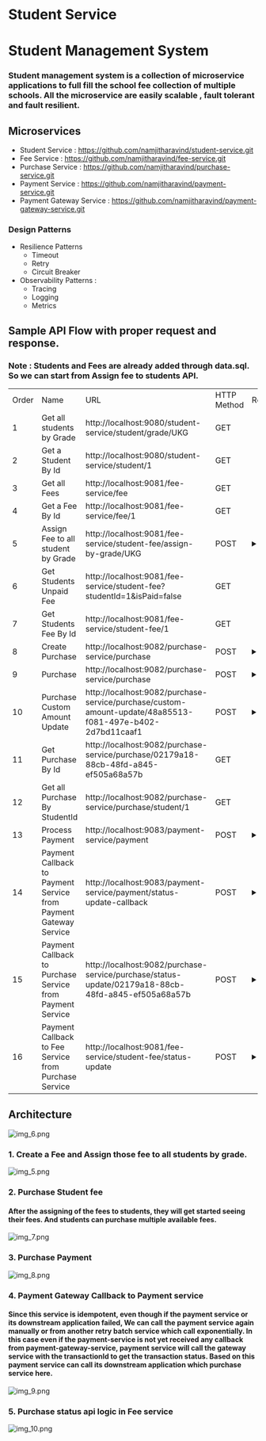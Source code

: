 # Student Service
# Student Management System
### Student management system is a collection of microservice applications to full fill the school fee collection of multiple schools. All the microservice are easily scalable , fault tolerant and fault resilient. 
## Microservices
- Student Service : https://github.com/namjitharavind/student-service.git
- Fee Service : https://github.com/namjitharavind/fee-service.git
- Purchase Service : https://github.com/namjitharavind/purchase-service.git
- Payment Service : https://github.com/namjitharavind/payment-service.git
- Payment Gateway Service : https://github.com/namjitharavind/payment-gateway-service.git

### Design Patterns 
- Resilience Patterns
  - Timeout
  - Retry
  - Circuit Breaker
- Observability Patterns :
  - Tracing
  - Logging
  - Metrics

## Sample API Flow with proper request  and response.

### Note : Students and Fees are already added through data.sql. So we can start from Assign fee to students API.

<table>
<tr>
<td> Order </td>
<td> Name </td>
<td> URL </td>
<td> HTTP Method </td>
<td> Request </td>
<td> Status </td>
<td> Response </td>
</tr>
<tr>
<td> 1 </td>
<td> Get all students by Grade </td>
<td> http://localhost:9080/student-service/student/grade/UKG </td>
<td> GET </td>
<td>  </td>
<td> 200 </td>
<td>
<details close>
  <summary>Json</summary>

```json
[
  {
    "id": 1,
    "name": "Mahendra Singh Dhoni",
    "grade": "UKG",
    "mobile": "+971 509834777",
    "school": "Gems Legacy"
  },
  {
    "id": 2,
    "name": "Sourav Ganguly",
    "grade": "UKG",
    "mobile": "+971 509834888",
    "school": "Gems Legacy"
  },
  {
    "id": 3,
    "name": "Sachin Tendulkar",
    "grade": "UKG",
    "mobile": "+971 509834999",
    "school": "Gems Legacy"
  },
  {
    "id": 4,
    "name": "Sanju Samson",
    "grade": "UKG",
    "mobile": "+971 509834111",
    "school": "Gems Legacy"
  }
]
```
</details>
</td>
</tr>
<tr>
<td> 2 </td>
<td> Get a Student By Id </td>
<td> http://localhost:9080/student-service/student/1 </td>
<td> GET </td>
<td>  </td>
<td> 200 </td>
<td>
<details close>
  <summary>Json</summary>

```json
{
  "id": 1,
  "name": "Mahendra Singh Dhoni",
  "grade": "UKG",
  "mobile": "+971 509834777",
  "school": "Gems Legacy"
}
```
</details>
</td>
</tr>
<tr>
<td> 3 </td>
<td> Get all Fees </td>
<td>http://localhost:9081/fee-service/fee</td>
<td> GET </td>
<td>  </td>
<td> 200 </td>
<td>
<details close>
  <summary>Json</summary>

```json
[
  {
    "id": 1,
    "name": "APR 2024 TUTION FEE",
    "type": "TUTION",
    "currency": "AED",
    "amount": 833.0,
    "creationDate": "2024-04-01T00:00:00+04:00",
    "dueDate": "2024-04-20T00:00:00+04:00"
  },
  {
    "id": 2,
    "name": "MAY 2024 TUTION FEE",
    "type": "TUTION",
    "currency": "AED",
    "amount": 809.0,
    "creationDate": "2024-05-01T00:00:00+04:00",
    "dueDate": "2024-05-20T00:00:00+04:00"
  },
  {
    "id": 3,
    "name": "JUN 2024 TUTION FEE",
    "type": "TUTION",
    "currency": "AED",
    "amount": 833.0,
    "creationDate": "2024-06-01T00:00:00+04:00",
    "dueDate": "2024-06-20T00:00:00+04:00"
  },
  {
    "id": 4,
    "name": "AUG 2024 TUTION FEE",
    "type": "TUTION",
    "currency": "AED",
    "amount": 833.0,
    "creationDate": "2024-08-01T00:00:00+04:00",
    "dueDate": "2024-08-20T00:00:00+04:00"
  },
  {
    "id": 5,
    "name": "SEP 2024 TUTION FEE",
    "type": "TUTION",
    "currency": "AED",
    "amount": 833.0,
    "creationDate": "2024-09-01T00:00:00+04:00",
    "dueDate": "2024-09-20T00:00:00+04:00"
  },
  {
    "id": 6,
    "name": "OCT 2024 TUTION FEE",
    "type": "TUTION",
    "currency": "AED",
    "amount": 833.0,
    "creationDate": "2024-10-01T00:00:00+04:00",
    "dueDate": "2024-10-20T00:00:00+04:00"
  },
  {
    "id": 7,
    "name": "NOV 2024 TUTION FEE",
    "type": "TUTION",
    "currency": "AED",
    "amount": 833.0,
    "creationDate": "2024-11-01T00:00:00+04:00",
    "dueDate": "2024-11-20T00:00:00+04:00"
  },
  {
    "id": 8,
    "name": "DEC 2024 TUTION FEE",
    "type": "TUTION",
    "currency": "AED",
    "amount": 833.0,
    "creationDate": "2024-12-01T00:00:00+04:00",
    "dueDate": "2024-12-20T00:00:00+04:00"
  },
  {
    "id": 9,
    "name": "JAN 2024 TUTION FEE",
    "type": "TUTION",
    "currency": "AED",
    "amount": 833.0,
    "creationDate": "2024-01-01T00:00:00+04:00",
    "dueDate": "2024-01-20T00:00:00+04:00"
  },
  {
    "id": 10,
    "name": "FEB 2024 TUTION FEE",
    "type": "TUTION",
    "currency": "AED",
    "amount": 833.0,
    "creationDate": "2024-02-01T00:00:00+04:00",
    "dueDate": "2024-02-20T00:00:00+04:00"
  },
  {
    "id": 11,
    "name": "MAR 2024 TUTION FEE",
    "type": "TUTION",
    "currency": "AED",
    "amount": 833.0,
    "creationDate": "2024-03-01T00:00:00+04:00",
    "dueDate": "2024-03-20T00:00:00+04:00"
  }
]
```
</details>
</td>
</tr>
<tr>
<td> 4 </td>
<td> Get a Fee By Id </td>
<td>http://localhost:9081/fee-service/fee/1</td>
<td> GET </td>
<td>  </td>
<td> 200 </td>
<td>
<details close>
  <summary>Json</summary>

```json
{
  "id": 1,
  "name": "APR 2024 TUTION FEE",
  "type": "TUTION",
  "currency": "AED",
  "amount": 833.0,
  "creationDate": "2024-04-01T00:00:00+04:00",
  "dueDate": "2024-04-20T00:00:00+04:00"
}
```
</details>
</td>
</tr>
<tr>
<td> 5 </td>
<td> Assign Fee to all student by Grade </td>
<td>http://localhost:9081/fee-service/student-fee/assign-by-grade/UKG</td>
<td> POST </td>
<td>
<details close>
  <summary>Json</summary>

```json
{
    "feeId": 2
}
```
</details>
</td>
<td> 200 </td>
<td>
<details close>
  <summary>Json</summary>

```json
[
  {
    "id": 5,
    "studentId": 1,
    "feeId": 2,
    "status": "PENDING",
    "amount": null,
    "paidAmount": null,
    "paidDate": null,
    "creationDate": "2024-05-06T15:45:39.16534+04:00",
    "name": null,
    "type": null,
    "currency": null,
    "dueDate": null
  },
  {
    "id": 6,
    "studentId": 2,
    "feeId": 2,
    "status": "PENDING",
    "amount": null,
    "paidAmount": null,
    "paidDate": null,
    "creationDate": "2024-05-06T15:45:39.16618+04:00",
    "name": null,
    "type": null,
    "currency": null,
    "dueDate": null
  },
  {
    "id": 7,
    "studentId": 3,
    "feeId": 2,
    "status": "PENDING",
    "amount": null,
    "paidAmount": null,
    "paidDate": null,
    "creationDate": "2024-05-06T15:45:39.166909+04:00",
    "name": null,
    "type": null,
    "currency": null,
    "dueDate": null
  },
  {
    "id": 8,
    "studentId": 4,
    "feeId": 2,
    "status": "PENDING",
    "amount": null,
    "paidAmount": null,
    "paidDate": null,
    "creationDate": "2024-05-06T15:45:39.167525+04:00",
    "name": null,
    "type": null,
    "currency": null,
    "dueDate": null
  }
]
```

</details>
</td>
</tr>
<tr>
<td> 6 </td>
<td> Get Students Unpaid Fee </td>
<td>http://localhost:9081/fee-service/student-fee?studentId=1&isPaid=false</td>
<td> GET </td>
<td>  </td>
<td> 200 </td>
<td>
<details close>
  <summary>Json</summary>

```json
[
  {
    "id": 1,
    "studentId": 1,
    "feeId": 2,
    "status": "PENDING",
    "amount": 809.0,
    "paidAmount": null,
    "paidDate": null,
    "creationDate": "2024-05-07T16:26:57.560439+04:00",
    "name": "MAY 2024 TUTION FEE",
    "type": "TUTION",
    "currency": "AED",
    "dueDate": "2024-05-20T00:00:00+04:00"
  },
  {
    "id": 5,
    "studentId": 1,
    "feeId": 1,
    "status": "PENDING",
    "amount": 833.0,
    "paidAmount": null,
    "paidDate": null,
    "creationDate": "2024-05-07T16:27:04.531788+04:00",
    "name": "APR 2024 TUTION FEE",
    "type": "TUTION",
    "currency": "AED",
    "dueDate": "2024-04-20T00:00:00+04:00"
  }
]
```

</details>
</td>
</tr>
<tr>
<td> 7 </td>
<td> Get Students Fee By Id </td>
<td>http://localhost:9081/fee-service/student-fee/1</td>
<td> GET </td>
<td>  </td>
<td> 200 </td>
<td>
<details close>
  <summary>Json</summary>

```json
{
  "id": 1,
  "studentId": 1,
  "feeId": 1,
  "status": "PENDING",
  "amount": 833.0,
  "paidAmount": null,
  "paidDate": null,
  "creationDate": "2024-05-06T15:45:35.031547+04:00",
  "name": "APR 2024 TUTION FEE",
  "type": "TUTION",
  "currency": "AED",
  "dueDate": "2024-04-20T00:00:00+04:00"
}
```

</details>
</td>
</tr>

<tr>
<td> 8 </td>
<td> Create Purchase </td>
<td>http://localhost:9082/purchase-service/purchase</td>
<td> POST </td>
<td> 
<details close>
  <summary>Json</summary>

```json
{
  "id": "48a85513-f081-497e-b402-2d7bd11caaf1",
  "studentId": 1,
  "studentName": "Mahendra Singh Dhoni",
  "schoolName": "Gems Legacy",
  "totalAmount": 1642.0,
  "customAmount": 1642.0,
  "currency": "AED",
  "creationDate": "2024-05-06T15:46:04.299712+04:00",
  "paidDate": null,
  "status": "CREATED",
  "purchaseFees": [
    {
      "id": 1,
      "feeId": 1,
      "feeName": "APR 2024 TUTION FEE",
      "feeAmount": 833.0,
      "feeCurrency": "AED"
    },
    {
      "id": 2,
      "feeId": 5,
      "feeName": "MAY 2024 TUTION FEE",
      "feeAmount": 809.0,
      "feeCurrency": "AED"
    }
  ]
}
```

</details>
</td>
<td> 200 </td>
<td>
<details close>
  <summary>Json</summary>

```json
{
  "id": 1,
  "studentId": 1,
  "feeId": 1,
  "status": "PENDING",
  "amount": 833.0,
  "paidAmount": null,
  "paidDate": null,
  "creationDate": "2024-05-06T15:45:35.031547+04:00",
  "name": "APR 2024 TUTION FEE",
  "type": "TUTION",
  "currency": "AED",
  "dueDate": "2024-04-20T00:00:00+04:00"
}
```

</details>
</td>
</tr>

<tr>
<td> 9 </td>
<td> Purchase </td>
<td>http://localhost:9082/purchase-service/purchase</td>
<td> POST </td>
<td> 
<details close>
  <summary>Json</summary>

```json
{
  "id": "48a85513-f081-497e-b402-2d7bd11caaf1",
  "studentId": 1,
  "studentName": "Mahendra Singh Dhoni",
  "schoolName": "Gems Legacy",
  "totalAmount": 1642.0,
  "customAmount": 1642.0,
  "currency": "AED",
  "creationDate": "2024-05-06T15:46:04.299712+04:00",
  "paidDate": null,
  "status": "CREATED",
  "purchaseFees": [
    {
      "id": 1,
      "feeId": 1,
      "feeName": "APR 2024 TUTION FEE",
      "feeAmount": 833.0,
      "feeCurrency": "AED"
    },
    {
      "id": 2,
      "feeId": 5,
      "feeName": "MAY 2024 TUTION FEE",
      "feeAmount": 809.0,
      "feeCurrency": "AED"
    }
  ]
}
```

</details>
</td>
<td> 200 </td>
<td>
<details close>
  <summary>Json</summary>

```json
{
  "id": "02179a18-88cb-48fd-a845-ef505a68a57b",
  "studentId": 1,
  "studentName": "Mahendra Singh Dhoni",
  "schoolName": "Gems Legacy",
  "totalAmount": 1642.0,
  "customAmount": 1642.0,
  "currency": "AED",
  "creationDate": "2024-05-07T16:45:47.962866+04:00",
  "paidDate": null,
  "status": "CREATED",
  "purchaseFees": [
    {
      "id": 1,
      "feeId": 1,
      "feeName": "MAY 2024 TUTION FEE",
      "feeAmount": 809.0,
      "feeCurrency": "AED"
    },
    {
      "id": 2,
      "feeId": 5,
      "feeName": "APR 2024 TUTION FEE",
      "feeAmount": 833.0,
      "feeCurrency": "AED"
    }
  ]
}
```

</details>
</td>
</tr>

<tr>
<td> 10 </td>
<td> Purchase Custom Amount Update </td>
<td>http://localhost:9082/purchase-service/purchase/custom-amount-update/48a85513-f081-497e-b402-2d7bd11caaf1</td>
<td> POST </td>
<td> 
<details close>
  <summary>Json</summary>

```json
{
  "customAmount": 1000
}
```

</details>
</td>
<td> 200 </td>
<td>
<details close>
  <summary>Json</summary>

```json
{
  "id": "02179a18-88cb-48fd-a845-ef505a68a57b",
  "studentId": 1,
  "studentName": "Mahendra Singh Dhoni",
  "schoolName": "Gems Legacy",
  "totalAmount": 1642.0,
  "customAmount": 1000.0,
  "currency": "AED",
  "creationDate": "2024-05-07T16:45:47.962866+04:00",
  "paidDate": null,
  "status": "CREATED",
  "purchaseFees": [
    {
      "id": 1,
      "feeId": 1,
      "feeName": "MAY 2024 TUTION FEE",
      "feeAmount": 809.0,
      "feeCurrency": "AED"
    },
    {
      "id": 2,
      "feeId": 5,
      "feeName": "APR 2024 TUTION FEE",
      "feeAmount": 833.0,
      "feeCurrency": "AED"
    }
  ]
}
```

</details>
</td>
</tr>

<tr>
<td> 11 </td>
<td> Get Purchase By Id </td>
<td>http://localhost:9082/purchase-service/purchase/02179a18-88cb-48fd-a845-ef505a68a57b</td>
<td> GET </td>
<td> 

</td>
<td> 200 </td>
<td>
<details close>
  <summary>Json</summary>

```json
{
  "id": "02179a18-88cb-48fd-a845-ef505a68a57b",
  "studentId": 1,
  "studentName": "Mahendra Singh Dhoni",
  "schoolName": "Gems Legacy",
  "totalAmount": 1642.0,
  "customAmount": 1000.0,
  "currency": "AED",
  "creationDate": "2024-05-07T16:45:47.962866+04:00",
  "paidDate": null,
  "status": "CREATED",
  "purchaseFees": [
    {
      "id": 1,
      "feeId": 1,
      "feeName": "MAY 2024 TUTION FEE",
      "feeAmount": 809.0,
      "feeCurrency": "AED"
    },
    {
      "id": 2,
      "feeId": 5,
      "feeName": "APR 2024 TUTION FEE",
      "feeAmount": 833.0,
      "feeCurrency": "AED"
    }
  ]
}
```

</details>
</td>
</tr>

<tr>
<td> 12 </td>
<td> Get all Purchase By StudentId </td>
<td>http://localhost:9082/purchase-service/purchase/student/1</td>
<td> GET </td>
<td> 

</td>
<td> 200 </td>
<td>
<details close>
  <summary>Json</summary>

```json
[
  {
    "id": "02179a18-88cb-48fd-a845-ef505a68a57b",
    "studentId": 1,
    "studentName": "Mahendra Singh Dhoni",
    "schoolName": "Gems Legacy",
    "totalAmount": 1642.0,
    "customAmount": 1000.0,
    "currency": "AED",
    "creationDate": "2024-05-07T16:45:47.962866+04:00",
    "paidDate": null,
    "status": "CREATED",
    "purchaseFees": [
      {
        "id": 1,
        "feeId": 1,
        "feeName": "MAY 2024 TUTION FEE",
        "feeAmount": 809.0,
        "feeCurrency": "AED"
      },
      {
        "id": 2,
        "feeId": 5,
        "feeName": "APR 2024 TUTION FEE",
        "feeAmount": 833.0,
        "feeCurrency": "AED"
      }
    ]
  }
]
```

</details>
</td>
</tr>
<tr>
<td> 13 </td>
<td> Process Payment </td>
<td>http://localhost:9083/payment-service/payment</td>
<td> POST </td>
<td> 
<details close>
  <summary>Json</summary>

```json
{
  "studentId": 1,
  "purchaseId": "02179a18-88cb-48fd-a845-ef505a68a57b",
  "paymentMethod": "CREDIT_DEBIT_CARD",
  "creditCard":{
    "number":"4177771158070077",
    "expiry":"02/27",
    "cvv":"123",
    "holderName":"Namjith Aravind",
    "type":"VISA"
  }
}
```

</details>
</td>
<td> 200 </td>
<td>
<details close>
  <summary>Json</summary>

```json
{
  "id": "d38e4fcc-c911-4a6e-bcec-37d0b620d92d",
  "studentId": "1",
  "purchaseId": "02179a18-88cb-48fd-a845-ef505a68a57b",
  "transactionReference": "1dae7e34-8f0d-4a3c-93f7-483a199d5e8c",
  "status": "NOT_YET_STARTED",
  "amount": 1000.0,
  "currency": "AED",
  "paymentMethod": "CREDIT_DEBIT_CARD",
  "transactionDate": "2024-05-07T17:02:47.226433+04:00",
  "creditCard": {
    "number": "4177771158070077",
    "expiry": "02/27",
    "cvv": "123",
    "holderName": "Namjith Aravind",
    "type": "VISA"
  }
}
```

</details>
</td>
</tr>
<tr>
<td> 14 </td>
<td> Payment Callback to Payment Service from Payment Gateway Service </td>
<td>http://localhost:9083/payment-service/payment/status-update-callback</td>
<td> POST </td>
<td> 
<details close>
  <summary>Json</summary>

```json
{
  "transactionId": "b69589e1-dde5-4b4e-8fd3-d5679d52b9d8",
  "transactionReferenceId": "b69589e1-dde5-4b4e-8fd3-d5679d52b9d8",
  "transactionStatus": "CAPTURED"
}
```

</details>
</td>
<td> 200 </td>
<td>
<details close>
  <summary>Json</summary>
SUCCESS
</details>
</td>
</tr>
<tr>
<td> 15 </td>
<td> Payment Callback to Purchase Service from Payment Service </td>
<td>http://localhost:9082/purchase-service/purchase/status-update/02179a18-88cb-48fd-a845-ef505a68a57b</td>
<td> POST </td>
<td> 
<details close>
  <summary>Json</summary>

```json
{
  "status": "PAID"
}
```

</details>
</td>
<td> 200 </td>
<td>
<details close>
  <summary>Json</summary>


```json
{
  "id": "02179a18-88cb-48fd-a845-ef505a68a57b",
  "studentId": 1,
  "studentName": "Mahendra Singh Dhoni",
  "schoolName": "Gems Legacy",
  "totalAmount": 1642.0,
  "customAmount": 1000.0,
  "currency": "AED",
  "creationDate": "2024-05-07T16:45:47.962866+04:00",
  "paidDate": "2024-05-07T16:45:47.962866+04:00",
  "status": "PAID",
  "purchaseFees": [
    {
      "id": 1,
      "feeId": 1,
      "feeName": "MAY 2024 TUTION FEE",
      "feeAmount": 809.0,
      "feeCurrency": "AED"
    },
    {
      "id": 2,
      "feeId": 5,
      "feeName": "APR 2024 TUTION FEE",
      "feeAmount": 833.0,
      "feeCurrency": "AED"
    }
  ]
}
```
</details>
</td>
</tr>
<tr>
<td> 16 </td>
<td> Payment Callback to Fee Service from Purchase Service </td>
<td>http://localhost:9081/fee-service/student-fee/status-update</td>
<td> POST </td>
<td> 
<details close>
  <summary>Json</summary>

```json
{
  "studentId": 1,
  "totalAmount": 1642.0,
  "paidAmount": 1000.00,
  "studentFees": [
    {
      "studentFeeId": 1
    },
    {
      "studentFeeId": 5
    }
  ]
}
```

</details>
</td>
<td> 200 </td>
<td>
<details close>
  <summary>Json</summary>


```json
[
  {
    "id": 1,
    "studentId": 1,
    "feeId": 2,
    "status": "FULLY_PAID",
    "amount": 809.0,
    "paidAmount": 809.0,
    "paidDate": "2024-05-07T17:02:57.717593+04:00",
    "creationDate": "2024-05-07T16:26:57.560439+04:00",
    "name": "MAY 2024 TUTION FEE",
    "type": "TUTION",
    "currency": "AED",
    "dueDate": "2024-05-20T00:00:00+04:00"
  },
  {
    "id": 5,
    "studentId": 1,
    "feeId": 1,
    "status": "PARTIALLY_PAID",
    "amount": 833.0,
    "paidAmount": 191.0,
    "paidDate": "2024-05-07T17:02:57.735432+04:00",
    "creationDate": "2024-05-07T16:27:04.531788+04:00",
    "name": "APR 2024 TUTION FEE",
    "type": "TUTION",
    "currency": "AED",
    "dueDate": "2024-04-20T00:00:00+04:00"
  }
]
```
</details>
</td>
</tr>
</table>



## Architecture
![img_6.png](img_6.png)




### 1. Create a Fee and Assign those fee to all students by grade.
![img_5.png](img_5.png)



### 2. Purchase Student fee
#### After the assigning of the fees to students, they will get started seeing their fees. And students can purchase multiple available fees.
![img_7.png](img_7.png)

### 3. Purchase Payment
![img_8.png](img_8.png)

### 4. Payment Gateway Callback to Payment service
####   Since this service is idempotent, even though if the payment service or its downstream application failed, We can call the payment service again manually or from another retry batch service which call exponentially. In this case even if the payment-service is not yet received any callback from payment-gateway-service, payment service will call the gateway service with the transactionId to get the transaction status. Based on this payment service can call its downstream application which purchase service here.
![img_9.png](img_9.png)


### 5. Purchase status api logic in Fee service

![img_10.png](img_10.png)






